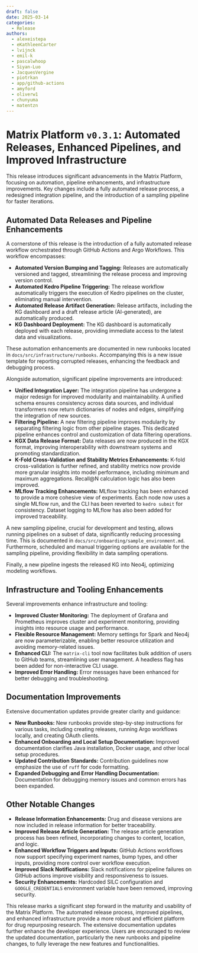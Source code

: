 ```yaml
---
draft: false
date: 2025-03-14
categories:
  - Release
authors:
  - alexeistepa
  - eKathleenCarter
  - lvijnck
  - emil-k
  - pascalwhoop
  - Siyan-Luo
  - JacquesVergine
  - piotrkan
  - app/github-actions
  - amyford
  - oliverw1
  - chunyuma
  - matentzn
---
```

# Matrix Platform `v0.3.1`: Automated Releases, Enhanced Pipelines, and Improved Infrastructure

This release introduces significant advancements in the Matrix Platform, focusing on automation, pipeline enhancements, and infrastructure improvements.  Key changes include a fully automated release process, a redesigned integration pipeline, and the introduction of a sampling pipeline for faster iterations.

<!-- more -->

## Automated Data Releases and Pipeline Enhancements

A cornerstone of this release is the introduction of a fully automated release workflow orchestrated through GitHub Actions and Argo Workflows. This workflow encompasses:

- **Automated Version Bumping and Tagging:**  Releases are automatically versioned and tagged, streamlining the release process and improving version control.
- **Automated Kedro Pipeline Triggering:** The release workflow automatically triggers the execution of Kedro pipelines on the cluster, eliminating manual intervention.
- **Automated Release Artifact Generation:** Release artifacts, including the KG dashboard and a draft release article (AI-generated), are automatically produced.
- **KG Dashboard Deployment:** The KG dashboard is automatically deployed with each release, providing immediate access to the latest data and visualizations.

These automation enhancements are documented in new runbooks located in `docs/src/infrastructure/runbooks`. Accompanying this is a new issue template for reporting corrupted releases, enhancing the feedback and debugging process.

Alongside automation, significant pipeline improvements are introduced:

- **Unified Integration Layer:** The integration pipeline has undergone a major redesign for improved modularity and maintainability.  A unified schema ensures consistency across data sources, and individual transformers now return dictionaries of nodes and edges, simplifying the integration of new sources.
- **Filtering Pipeline:**  A new filtering pipeline improves modularity by separating filtering logic from other pipeline stages.  This dedicated pipeline enhances control and customization of data filtering operations.
- **KGX Data Release Format:**  Data releases are now produced in the KGX format, improving interoperability with downstream systems and promoting standardization.
- **K-Fold Cross-Validation and Stability Metrics Enhancements:**  K-fold cross-validation is further refined, and stability metrics now provide more granular insights into model performance, including minimum and maximum aggregations. Recall@N calculation logic has also been improved.
- **MLflow Tracking Enhancements:** MLflow tracking has been enhanced to provide a more cohesive view of experiments. Each node now uses a single MLflow run, and the CLI has been reverted to `kedro submit` for consistency.  Dataset logging to MLflow has also been added for improved traceability.

A new sampling pipeline, crucial for development and testing, allows running pipelines on a subset of data, significantly reducing processing time.  This is documented in `docs/src/onboarding/sample_environment.md`.  Furthermore, scheduled and manual triggering options are available for the sampling pipeline, providing flexibility in data sampling operations.

Finally, a new pipeline ingests the released KG into Neo4j, optimizing modeling workflows.

## Infrastructure and Tooling Enhancements

Several improvements enhance infrastructure and tooling:

- **Improved Cluster Monitoring:** The deployment of Grafana and Prometheus improves cluster and experiment monitoring, providing insights into resource usage and performance.
- **Flexible Resource Management:** Memory settings for Spark and Neo4j are now parameterizable, enabling better resource utilization and avoiding memory-related issues.
- **Enhanced CLI:** The `matrix-cli` tool now facilitates bulk addition of users to GitHub teams, streamlining user management. A headless flag has been added for non-interactive CLI usage.
- **Improved Error Handling:** Error messages have been enhanced for better debugging and troubleshooting.

## Documentation Improvements

Extensive documentation updates provide greater clarity and guidance:

- **New Runbooks:** New runbooks provide step-by-step instructions for various tasks, including creating releases, running Argo workflows locally, and creating OAuth clients.
- **Enhanced Onboarding and Local Setup Documentation:**  Improved documentation clarifies Java installation, Docker usage, and other local setup procedures.
- **Updated Contribution Standards:**  Contribution guidelines now emphasize the use of `ruff` for code formatting.
- **Expanded Debugging and Error Handling Documentation:** Documentation for debugging memory issues and common errors has been expanded.

## Other Notable Changes

- **Release Information Enhancements:** Drug and disease versions are now included in release information for better traceability.
- **Improved Release Article Generation:** The release article generation process has been refined, incorporating changes to content, location, and logic.
- **Enhanced Workflow Triggers and Inputs:** GitHub Actions workflows now support specifying experiment names, bump types, and other inputs, providing more control over workflow execution.
- **Improved Slack Notifications:** Slack notifications for pipeline failures on GitHub actions improve visibility and responsiveness to issues.
- **Security Enhancements:** Hardcoded SILC configuration and `GOOGLE_CREDENTIALS` environment variable have been removed, improving security.


This release marks a significant step forward in the maturity and usability of the Matrix Platform.  The automated release process, improved pipelines, and enhanced infrastructure provide a more robust and efficient platform for drug repurposing research.  The extensive documentation updates further enhance the developer experience.  Users are encouraged to review the updated documentation, particularly the new runbooks and pipeline changes, to fully leverage the new features and functionalities.

